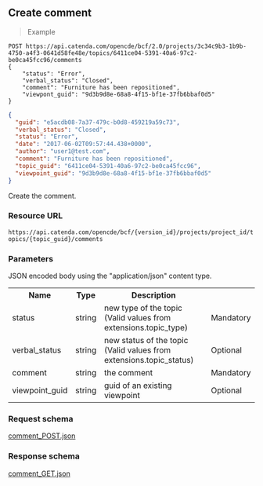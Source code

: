 ## Create comment

> Example

```http
POST https://api.catenda.com/opencde/bcf/2.0/projects/3c34c9b3-1b9b-4750-a4f3-0641d58fe48e/topics/6411ce04-5391-40a6-97c2-be0ca45fcc96/comments
{
    "status": "Error",
    "verbal_status": "Closed",
    "comment": "Furniture has been repositioned",
    "viewpont_guid": "9d3b9d8e-68a8-4f15-bf1e-37fb6bbaf0d5"
}
```

```json
{
  "guid": "e5acdb08-7a37-479c-b0d8-459219a59c73",
  "verbal_status": "Closed",
  "status": "Error",
  "date": "2017-06-02T09:57:44.438+0000",
  "author": "user1@test.com",
  "comment": "Furniture has been repositioned",
  "topic_guid": "6411ce04-5391-40a6-97c2-be0ca45fcc96",
  "viewpoint_guid": "9d3b9d8e-68a8-4f15-bf1e-37fb6bbaf0d5"
}
```

Create the comment.

### Resource URL

`https://api.catenda.com/opencde/bcf/{version_id}/projects/project_id/topics/{topic_guid}/comments`

### Parameters

JSON encoded body using the "application/json" content type.

<table class="table">
    <tr><th>Name</th><th>Type</th><th>Description</th><th></th></tr>
    <tr>
        <td>status</td>
        <td>string</td>
        <td>new type of the topic (Valid values from extensions.topic_type)</td>
        <td>Mandatory</td>
    </tr>
    <tr>
        <td>verbal_status</td>
        <td>string</td>
        <td>new status of the topic (Valid values from extensions.topic_status)</td>
        <td>Optional</td>
    </tr>
    <tr>
        <td>comment</td>
        <td>string</td>
        <td>the comment</td>
        <td>Mandatory</td>
    </tr>
    <tr>
        <td>viewpoint_guid</td>
        <td>string</td>
        <td>guid of an existing viewpoint</td>
        <td>Optional</td>
    </tr>
</table>

### Request schema

[comment_POST.json](https://github.com/BuildingSMART/BCF-API/tree/release_1_0/Schemas_draft-03/Collaboration/Comment/comment_POST.json)

### Response schema

[comment_GET.json](https://github.com/BuildingSMART/BCF-API/tree/release_1_0/Schemas_draft-03/Collaboration/Comment/comment_GET.json)
